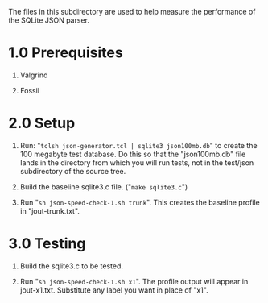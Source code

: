 The files in this subdirectory are used to help measure the performance
of the SQLite JSON parser.

# 1.0 Prerequisites

  1.  Valgrind

  2.  Fossil

# 2.0 Setup

  1.  Run: "`tclsh json-generator.tcl | sqlite3 json100mb.db`" to create
      the 100 megabyte test database.  Do this so that the "json100mb.db"
      file lands in the directory from which you will run tests, not in
      the test/json subdirectory of the source tree.

  2.  Build the baseline sqlite3.c file.  ("`make sqlite3.c`")

  3.  Run "`sh json-speed-check-1.sh trunk`".   This creates the baseline
      profile in "jout-trunk.txt".

# 3.0 Testing

  1.  Build the sqlite3.c to be tested.

  2.  Run "`sh json-speed-check-1.sh x1`".  The profile output will appear
      in jout-x1.txt.  Substitute any label you want in place of "x1".
